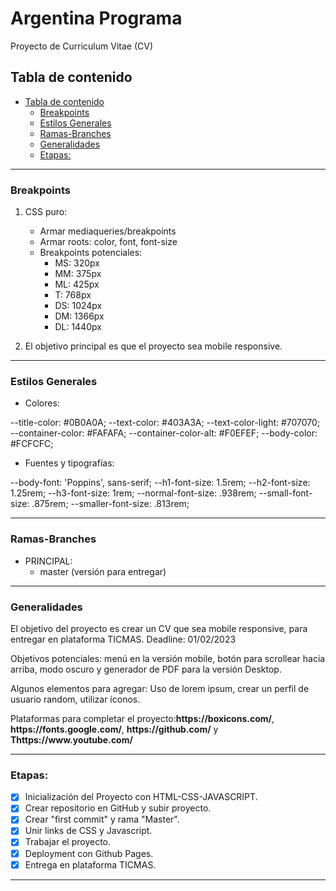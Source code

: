 
# Argentina Programa

Proyecto de Curriculum Vitae (CV)

## Tabla de contenido

  - [Tabla de contenido](#tabla-de-contenido)
    - [Breakpoints](#Breakpoints)
    - [Estilos Generales](#estilos-generales)
    - [Ramas-Branches](#ramas-branches)
    - [Generalidades](#generalidades)
    - [Etapas:](#etapas)
 
-----------------------------------------------------

### Breakpoints

1. CSS puro:
    - Armar mediaqueries/breakpoints
    - Armar roots: color, font, font-size
	- Breakpoints potenciales:
	  - MS: 320px
	  - MM: 375px
	  - ML: 425px
	  - T: 768px
	  - DS: 1024px
	  - DM: 1366px
	  - DL: 1440px 

2. El objetivo principal es que el proyecto sea mobile responsive.
-----------------------------------------------------

### Estilos Generales

- Colores:

--title-color: #0B0A0A;
--text-color: #403A3A;
--text-color-light: #707070;
--container-color: #FAFAFA;
--container-color-alt: #F0EFEF;
--body-color: #FCFCFC;

- Fuentes y tipografías:

--body-font: 'Poppins', sans-serif;
--h1-font-size: 1.5rem;
--h2-font-size: 1.25rem;
--h3-font-size: 1rem;
--normal-font-size: .938rem;
--small-font-size: .875rem;
--smaller-font-size: .813rem;

-----------------------------------------------------

### Ramas-Branches

- PRINCIPAL:
  - master (versión para entregar)

-----------------------------------------------------

### Generalidades
<p>El objetivo del proyecto es crear un CV que sea mobile responsive, para entregar en plataforma TICMAS. Deadline: 01/02/2023</p>
<p>Objetivos potenciales: menú en la versión mobile, botón para scrollear hacia arriba, modo oscuro y generador de PDF para la versión Desktop.</p>
<p>Algunos elementos para agregar: Uso de lorem ipsum, crear un perfil de usuario random, utilizar íconos.</p>
<p>Plataformas para completar el proyecto:<strong>https://boxicons.com/</strong>,
<strong>https://fonts.google.com/</strong>, <strong>https://github.com/</strong> y <strong>Thttps://www.youtube.com/</strong></p>

-----------------------------------------------------
### Etapas:
- [X] Inicialización del Proyecto con HTML-CSS-JAVASCRIPT.
- [X] Crear repositorio en GitHub y subir proyecto.
- [X] Crear "first commit" y rama "Master".
- [X] Unir links de CSS y Javascript.
- [X] Trabajar el proyecto.
- [X] Deployment con Github Pages.
- [X] Entrega en plataforma TICMAS.

-----------------------------------------------------
